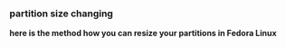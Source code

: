 ### partition size changing
  **here is the method how you can resize your partitions in Fedora Linux**
